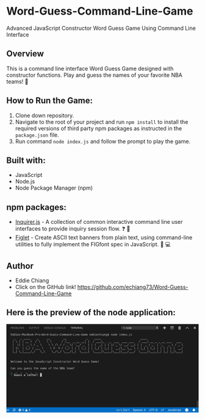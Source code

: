 # Word-Guess-Command-Line-Game
Advanced JavaScript Constructor Word Guess Game Using Command Line Interface

## Overview
This is a command line interface Word Guess Game designed with constructor functions.  Play and guess the names of your favorite NBA teams! :basketball:


## How to Run the Game:
1. Clone down repository.
2. Navigate to the root of your project and run `npm install` to install the required versions of third party npm packages as instructed in the `package.json` file.
3. Run command `node index.js` and follow the prompt to play the game.


## Built with:
* JavaScript
* Node.js
* Node Package Manager (npm)

## npm packages: 
* [Inquirer.js](https://www.npmjs.com/package/inquirer) - A collection of common interactive command line user interfaces to provide inquiry session flow. :question: :speech_balloon:
* [Figlet](https://www.npmjs.com/package/figlet) - Create ASCII text banners from plain text, using command-line utilities to fully implement the FIGfont spec in JavaScript. :pencil: :computer:



## Author
* Eddie Chiang
* Click on the GitHub link!
https://github.com/echiang73/Word-Guess-Command-Line-Game


## Here is the preview of the node application:

![](nodepreview.gif "gif")

